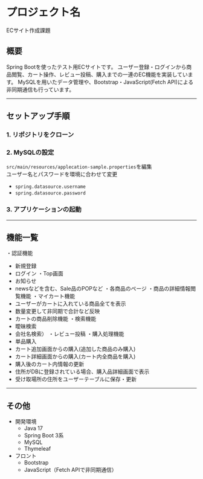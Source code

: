 # プロジェクト名
ECサイト作成課題

## 概要
Spring Bootを使ったテスト用ECサイトです。
ユーザー登録・ログインから商品閲覧、カート操作、レビュー投稿、購入までの一連のEC機能を実装しています。
MySQLを用いたデータ管理や、Bootstrap・JavaScript(Fetch API)による非同期通信も行っています。

-------------------------------------------------------------

## セットアップ手順

### 1. リポジトリをクローン

### 2. MySQLの設定  
`src/main/resources/applecation-sample.properties`を編集  
ユーザー名とパスワードを環境に合わせて変更 
- `spring.datasource.username`  
- `spring.datasource.password` 

### 3. アプリケーションの起動  

-------------------------------------------------------------

## 機能一覧
・認証機能
 - 新規登録
 - ログイン
・Top画面
 - お知らせ
 - newsなどを含む、Sale品のPOPなど
・各商品のページ
・商品の詳細情報閲覧機能
・マイカート機能
 - ユーザーがカートに入れている商品全てを表示
 - 数量変更して非同期で合計など反映
 - カートの商品削除機能
・検索機能
 - 曖昧検索
 - 会社名検索）
・レビュー投稿
・購入処理機能
 - 単品購入
 - カート追加画面からの購入(追加した商品のみ購入)
 - カート詳細画面からの購入(カート内全商品を購入)
 - 購入後のカート内情報の更新
 - 住所がDBに登録されている場合、購入品詳細画面で表示
 - 受け取場所の住所をユーザーテーブルに保存・更新 
 
--------------------------------------------------------------

## その他
- 開発環境  
  - Java 17  
  - Spring Boot 3系  
  - MySQL  
  - Thymeleaf  
- フロント  
  - Bootstrap  
  - JavaScript（Fetch APIで非同期通信）
